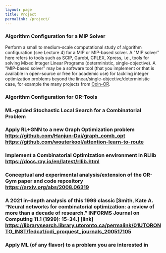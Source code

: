 ```yaml
---
layout: page
title: Project
permalink: /project/
---
```

<!-- [Duck Duck Go](https://duckduckgo.com)  -->
### Algorithm Configuration for a MIP Solver
Perform a small to medium-scale computational study of algorithm configuration (see Lecture 4) for a MIP or MIP-based solver. A "MIP solver" here refers to tools such as SCIP, Gurobi, CPLEX, Xpress, i.e., tools for solving Mixed Integer Linear Programs (deterministic, single-objective). A "MIP-based solver" may be a software tool (that you implement or that is available in open-source or free for academic use) for tackling integer optimization problems beyond the linear/single-objective/deterministic case, for example the many projects from [Coin-OR](https://www.coin-or.org/projects/). 		

### Algorithm Configuration for OR-Tools		

### ML-guided Stochastic Local Search for a Combinatorial Problem		

### Apply RL+GNN to a new Graph Optimization problem	https://github.com/Hanjun-Dai/graph_comb_opt	https://github.com/wouterkool/attention-learn-to-route

### Implement a Combinatorial Optimization environment in RLlib	https://docs.ray.io/en/latest/rllib.html	

### Conceptual and experimental analysis/extension of the OR-Gym paper and code repository	https://arxiv.org/abs/2008.06319	

### A 2021 in-depth analysis of this 1999 classic [Smith, Kate A. “Neural networks for combinatorial optimization: a review of more than a decade of research.” INFORMS Journal on Computing 11.1 (1999): 15-34.] [link]	https://librarysearch.library.utoronto.ca/permalink/01UTORONTO_INST/fedca1/cdi_proquest_journals_200517105 	

### Apply ML (of any flavor) to a problem you are interested in		
